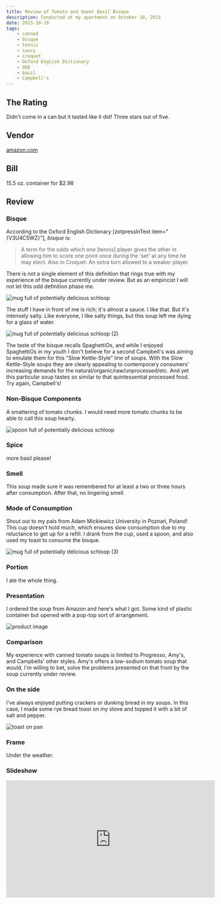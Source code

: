 ```yaml
---
title: Review of Tomato and Sweet Basil Bisque
description: Conducted at my apartment on October 18, 2015
date: 2015-10-18
tags:
    - canned
    - bisque
    - tennis
    - saucy
    - croquet
    - Oxford English Dictionary
    - OED
    - basil
    - Campbell's
---
```


## The Rating

Didn't come in a can but it tasted like it did! Three stars out of five.

## Vendor

[amazon.com](https://amazon.com)

## Bill

15.5 oz. container for $2.98

## Review

### Bisque

According to the Oxford English Dictionary [zotpressInText item="{V3U4C5WZ}"], <em>bisque</em> is:

<blockquote>A term for the odds which one [tennis] player gives the other in allowing him to score one point once during the 'set' at any time he may elect. Also in Croquet: An extra turn allowed to a weaker player.</blockquote>

There is not a single element of this definition that rings true with my experience of the <em>bisque</em> currently under review. But as an empiricist I will not let this odd definition phase me.

![mug full of potentially delicious schloop](../../../img/image-1.jpg "mug full of potentially delicious schloop")

The stuff I have in front of me is rich; it's almost a sauce. I like that. But it's intensely salty. Like everyone, I like salty things, but this soup left me dying for a glass of water.

![mug full of potentially delicious schloop (2)](../../../img/image-2.jpg "mug full of potentially delicious schloop (2)")

The taste of the bisque recalls SpaghettiOs, and while I enjoyed SpaghettiOs in my youth I don't believe for a second Campbell's was aiming to emulate them for this "Slow Kettle-Style" line of soups. With the Slow Kettle-Style soups they are clearly appealing to contemporary consumers' increasing demands for the natural/organic/raw/unprocessed/etc. And yet this particular soup tastes so similar to that quintessential processed food. Try again, Campbell's!

### Non-Bisque Components

A smattering of tomato chunks. I would need more tomato chunks to be able to call this soup hearty.

![spoon full of potentially delicious schloop](../../../img/image-3.jpg "spoon full of potentially delicious schloop")

### Spice

more basil please!

### Smell

This soup made sure it was remembered for at least a two or three hours after consumption. After that, no lingering smell.

### Mode of Consumption

Shout out to my pals from Adam Mickiewicz University in Poznań, Poland! This cup doesn't hold much, which ensures slow consumption due to my reluctance to get up for a refill. I drank from the cup, used a spoon, and also used my toast to consume the bisque.

![mug full of potentially delicious schloop (3)](../../../img/image-4.jpg "mug full of potentially delicious schloop (3)")

### Portion

I ate the whole thing.

### Presentation

I ordered the soup from Amazon and here's what I got. Some kind of plastic container but opened with a pop-top sort of arrangement.

![product image](https://ecx.images-amazon.com/images/I/71ValvpUGRL._SX522_.jpg "product image")

### Comparison

My experience with canned tomato soups is limited to Progresso, Amy's, and Campbells' other styles. Amy's offers a low-sodium tomato soup that would, I'm willing to bet, solve the problems presented on that front by the soup currently under review.

### On the side

I've always enjoyed putting crackers or dunking bread in my soups. In this case, I made some rye bread toast on my stove and topped it with a bit of salt and pepper.

![toast on pan](../../../img/image-5.jpg "toast on pan")

### Frame

Under the weather.

### Slideshow

<iframe width="560" height="315" src="https://www.youtube.com/embed/oVCK9-hmCAg" title="YouTube video player" frameborder="0" allow="accelerometer; autoplay; clipboard-write; encrypted-media; gyroscope; picture-in-picture; web-share" allowfullscreen></iframe>
